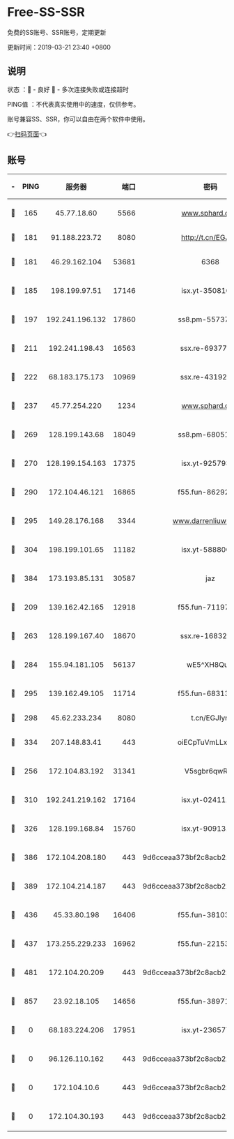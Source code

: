 # Free-SS-SSR

免费的SS账号、SSR账号，定期更新

更新时间：2019-03-21 23:40 +0800

## 说明

状态     ：🙂 - 良好 🙁 - 多次连接失败或连接超时

PING值   ：不代表真实使用中的速度，仅供参考。

账号兼容SS、SSR，你可以自由在两个软件中使用。

👉[扫码页面](https://liesauer.github.io/Free-SS-SSR/)👈

## 账号

|-|PING|服务器|端口|密码|加密方式|区域|
|:----:|:----:|:-----:|-----:|:----:|:----:|:----:|
|🙂|165|45.77.18.60|5566|www.sphard.com|aes-256-cfb|JP|
|🙂|181|91.188.223.72|8080|http://t.cn/EGJIyrl|rc4-md5|RU|
|🙂|181|46.29.162.104|53681|6368|aes-256-ctr|RU|
|🙂|185|198.199.97.51|17146|isx.yt-35081098|aes-256-cfb|US|
|🙂|197|192.241.196.132|17860|ss8.pm-55737641|aes-256-cfb|US|
|🙂|211|192.241.198.43|16563|ssx.re-69377948|aes-256-cfb|US|
|🙂|222|68.183.175.173|10969|ssx.re-43192061|aes-256-cfb|US|
|🙂|237|45.77.254.220|1234|www.sphard.com|aes-256-cfb|SG|
|🙂|269|128.199.143.68|18049|ss8.pm-68051227|aes-256-cfb|SG|
|🙂|270|128.199.154.163|17375|isx.yt-92579353|aes-256-cfb|SG|
|🙂|290|172.104.46.121|16865|f55.fun-86292615|aes-256-cfb|SG|
|🙂|295|149.28.176.168|3344|www.darrenliuwei.com|aes-256-cfb|AU|
|🙂|304|198.199.101.65|11182|isx.yt-58880075|aes-256-cfb|US|
|🙂|384|173.193.85.131|30587|jaz|aes-256-cfb|US|
|🙂|209|139.162.42.165|12918|f55.fun-71197763|aes-256-cfb|SG|
|🙂|263|128.199.167.40|18670|ssx.re-16832258|aes-256-cfb|SG|
|🙂|284|155.94.181.105|56137|wE5^XH8Quw|aes-256-cfb|US|
|🙂|295|139.162.49.105|11714|f55.fun-68313029|aes-256-cfb|SG|
|🙂|298|45.62.233.234|8080|t.cn/EGJIyrl|rc4-md5|CA|
|🙂|334|207.148.83.41|443|oiECpTuVmLLxk4Ts|aes-256-cfb|AU|
|🙁|256|172.104.83.192|31341|V5sgbr6qwRg1|aes-256-cfb|JP|
|🙁|310|192.241.219.162|17164|isx.yt-02411127|aes-256-cfb|US|
|🙁|326|128.199.168.84|15760|isx.yt-90913173|aes-256-cfb|SG|
|🙁|386|172.104.208.180|443|9d6cceaa373bf2c8acb22e60b6a58be6|aes-256-cfb|US|
|🙁|389|172.104.214.187|443|9d6cceaa373bf2c8acb22e60b6a58be6|aes-256-cfb|US|
|🙁|436|45.33.80.198|16406|f55.fun-38103028|aes-256-cfb|US|
|🙁|437|173.255.229.233|16962|f55.fun-22153074|aes-256-cfb|US|
|🙁|481|172.104.20.209|443|9d6cceaa373bf2c8acb22e60b6a58be6|aes-256-cfb|US|
|🙁|857|23.92.18.105|14656|f55.fun-38971155|aes-256-cfb|US|
|🙁|0|68.183.224.206|17951|isx.yt-23657794|aes-256-cfb|SG|
|🙁|0|96.126.110.162|443|9d6cceaa373bf2c8acb22e60b6a58be6|aes-256-cfb|US|
|🙁|0|172.104.10.6|443|9d6cceaa373bf2c8acb22e60b6a58be6|aes-256-cfb|US|
|🙁|0|172.104.30.193|443|9d6cceaa373bf2c8acb22e60b6a58be6|aes-256-cfb|US|
